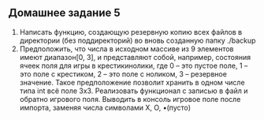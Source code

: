 ## Домашнее задание 5

1. Написать функцию, создающую резервную копию всех файлов в директории (без поддиректорий)
   во вновь созданную папку ./backup
2. Предположить, что числа в исходном массиве из 9 элементов имеют диапазон[0, 3],
   и представляют собой, например, состояния ячеек поля для игры в крестикинолики,
   где 0 – это пустое поле, 1 – это поле с крестиком, 2 – это поле с ноликом,
   3 – резервное значение. Такое предположение позволит хранить в одном числе типа int
   всё поле 3х3. Реализовать функционал с записью в файл и обратно игрового поля.
   Выводить в консоль игровое поле после импорта, заменяя числа символами X, O, •(пусто)
